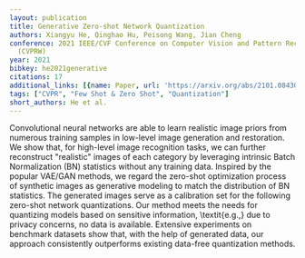```yaml
---
layout: publication
title: Generative Zero-shot Network Quantization
authors: Xiangyu He, Qinghao Hu, Peisong Wang, Jian Cheng
conference: 2021 IEEE/CVF Conference on Computer Vision and Pattern Recognition Workshops
  (CVPRW)
year: 2021
bibkey: he2021generative
citations: 17
additional_links: [{name: Paper, url: 'https://arxiv.org/abs/2101.08430'}]
tags: ["CVPR", "Few Shot & Zero Shot", "Quantization"]
short_authors: He et al.
---
```

Convolutional neural networks are able to learn realistic image priors from
numerous training samples in low-level image generation and restoration. We
show that, for high-level image recognition tasks, we can further reconstruct
"realistic" images of each category by leveraging intrinsic Batch Normalization
(BN) statistics without any training data. Inspired by the popular VAE/GAN
methods, we regard the zero-shot optimization process of synthetic images as
generative modeling to match the distribution of BN statistics. The generated
images serve as a calibration set for the following zero-shot network
quantizations. Our method meets the needs for quantizing models based on
sensitive information, \textit\{e.g.,\} due to privacy concerns, no data is
available. Extensive experiments on benchmark datasets show that, with the help
of generated data, our approach consistently outperforms existing data-free
quantization methods.